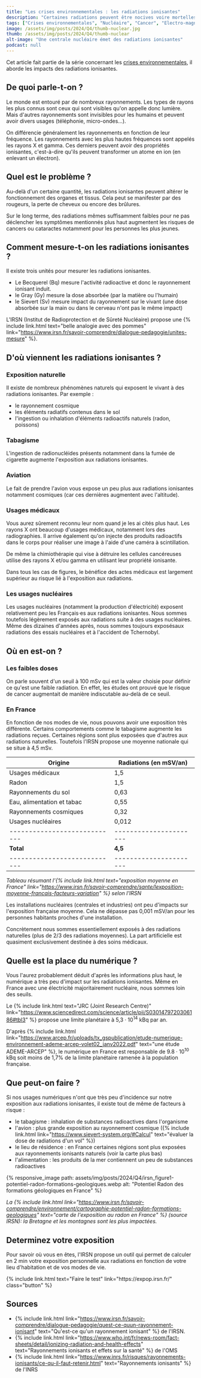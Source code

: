 ```yaml
---
title: "Les crises environnementales : les radiations ionisantes"
description: "Certaines radiations peuvent être nocives voire mortelles pour les organismes vivants"
tags: ["Crises environnementales", "Nucléaire", "Cancer", "Electro-magnétisme", "Radon"]
image: /assets/img/posts/2024/Q4/thumb-nuclear.jpg
thumb: /assets/img/posts/2024/Q4/thumb-nuclear
alt-image: "Une centrale nucléaire émet des radiations ionisantes"
podcast: null
---
```


Cet article fait partie de la série concernant les [crises environnementales](/blog/2024/01/16/crises-environnementales), il aborde les impacts des radiations ionisantes.

## De quoi parle-t-on ?

Le monde est entouré par de nombreux rayonnements. Les types de rayons les plus connus sont ceux qui sont visibles qu'on appelle donc lumière. Mais d'autres rayonnements sont invisibles pour les humains et peuvent avoir divers usages (téléphonie, micro-ondes...).

On différencie généralement les rayonnements en fonction de leur fréquence. Les rayonnements avec les plus hautes fréquences sont appelés les rayons X et gamma. Ces derniers peuvent avoir des propriétés ionisantes, c'est-à-dire qu'ils peuvent transformer un atome en ion (en enlevant un électron). 

## Quel est le problème ?

Au-delà d'un certaine quantité, les radiations ionisantes peuvent altérer le fonctionnement des organes et tissus. Cela peut se manifester par des rougeurs, la perte de cheveux ou encore des brûlures.

Sur le long terme, des radiations mêmes suffisamment faibles pour ne pas déclencher les symptômes mentionnés plus haut augmentent les risques de cancers ou cataractes notamment pour les personnes les plus jeunes.

## Comment mesure-t-on les radiations ionisantes ?

Il existe trois unités pour mesurer les radiations ionisantes.

- Le Becquerel (Bq) mesure l'activité radioactive et donc le rayonnement ionisant induit.
- le Gray (Gy) mesure la dose absorbée (par la matière ou l'humain)
- le Sievert (Sv) mesure impact du rayonnement sur le vivant (une dose absorbée sur la main ou dans le cerveau n'ont pas le même impact)

L'IRSN (Institut de Radioprotection et de Sûreté Nucléaire) propose une {% include link.html text="belle analogie avec des pommes" link="https://www.irsn.fr/savoir-comprendre/dialogue-pedagogie/unites-mesure" %}.

## D'où viennent les radiations ionisantes ?

### Exposition naturelle

Il existe de nombreux phénomènes naturels qui exposent le vivant à des radiations ionisantes. Par exemple :
- le rayonnement cosmique
- les éléments radiatifs contenus dans le sol
- l'ingestion ou inhalation d'éléments radioactifs naturels (radon, poissons)

### Tabagisme

L'ingestion de radionucléides présents notamment dans la fumée de cigarette augmente l'exposition aux radiations ionisantes.

### Aviation

Le fait de prendre l'avion vous expose un peu plus aux radiations ionisantes notamment cosmiques (car ces dernières augmentent avec l'altitude).

### Usages médicaux

Vous aurez sûrement reconnu leur nom quand je les ai cités plus haut. Les rayons X ont beaucoup d'usages médicaux, notamment lors des radiographies. Il arrive également qu'on injecte des produits radioactifs dans le corps pour réaliser une image à l'aide d'une caméra à scintillation.

De même la chimiothérapie qui vise à détruire les cellules cancéreuses utilise des rayons X et/ou gamma en utilisant leur propriété ionisante. 

Dans tous les cas de figures, le bénéfice des actes médicaux est largement supérieur au risque lié à l'exposition aux radiations.

### Les usages nucléaires

Les usages nucléaires (notamment la production d'électricité) exposent relativement peu les Français·es aux radiations ionisantes. Nous sommes toutefois légèrement exposés aux radiations suite à des usages nucléaires. Même des dizaines d'années après, nous sommes toujours exposésaux radiations des essais nucléaires et à l'accident de Tchernobyl. 

## Où en est-on ?

### Les faibles doses

On parle souvent d'un seuil à 100 mSv qui est la valeur choisie pour définir ce qu'est une faible radiation. En effet, les études ont prouvé que le risque de cancer augmentait de manière indiscutable au-delà de ce seuil.

### En France

En fonction de nos modes de vie, nous pouvons avoir une exposition très différente. Certains comportements comme le tabagisme augmente les radiations reçues. Certaines régions sont plus exposées que d'autres aux radiations naturelles. Toutefois l'IRSN propose une moyenne nationale qui se situe à 4,5 mSv.

| Origine                    | Radiations (en mSV/an) |
|----------------------------|----------------------|
| Usages médicaux            | 1,5                  |
| Radon                      | 1,5                  |
| Rayonnements du sol        | 0,63                 |
| Eau, alimentation et tabac | 0,55                 |
| Rayonnements cosmiques     | 0,32                 |
| Usages nucléaires          | 0,012                |
|----------------------------|----------------------|
| **Total**                  | **4,5**              |
|----------------------------|----------------------|

*Tableau résumant l'{% include link.html text="exposition moyenne en France" link="https://www.irsn.fr/savoir-comprendre/sante/lexposition-moyenne-francais-facteurs-variation" %} selon l'IRSN*

Les installations nucléaires (centrales et industries) ont peu d'impacts sur l'exposition française moyenne. Cela ne dépasse pas 0,001 mSV/an pour les personnes habitants proches d'une installation. 

Concrètement nous sommes essentiellement exposés à des radiations naturelles (plus de 2/3 des radiations moyennes). La part artificielle est quasiment exclusivement destinée à des soins médicaux.

## Quelle est la place du numérique ?

Vous l'aurez probablement déduit d'après les informations plus haut, le numérique a très peu d'impact sur les radiations ionisantes. Même en France avec une électricité majoritairement nucléaire, nous sommes loin des seuils.

Le {% include link.html text="JRC (Joint Research Centre)" link="https://www.sciencedirect.com/science/article/pii/S0301479720306186#tbl3" %} propose une limite planétaire à 5,3 · 10<sup>14</sup> kBq par an.

D'après {% include link.html link="https://www.arcep.fr/uploads/tx_gspublication/etude-numerique-environnement-ademe-arcep-volet02_janv2022.pdf" text="une étude ADEME-ARCEP" %}, le numérique en France est responsable de  9.8 · 10<sup>10</sup> kBq soit moins de 1,7% de la limite planétaire ramenée à la population française.

## Que peut-on faire ?

Si nos usages numériques n'ont que très peu d'incidence sur notre exposition aux radiations ionisantes, il existe tout de même de facteurs à risque :

- le tabagisme : inhalation de substances radioactives dans l'organisme
- l'avion : plus grande exposition au rayonnement cosmique ({% include link.html link="https://www.sievert-system.org/#Calcul" text="évaluer la dose de radiations d'un vol" %})
- le lieu de résidence : en France certaines régions sont plus exposées aux rayonnements ionisants naturels (voir la carte plus bas)
- l'alimentation : les produits de la mer contiennent un peu de substances radioactives 

{% responsive_image 
  path: assets/img/posts/2024/Q4/irsn_figure1-potentiel-radon-formations-geologiques.webp 
  alt: "Potentiel Radon des formations géologiques en France"
%}


*La {% include link.html link="https://www.irsn.fr/savoir-comprendre/environnement/cartographie-potentiel-radon-formations-geologiques" text="carte de l'exposition au radon en France" %} (source IRSN): la Bretagne et les montagnes sont les plus impactées.*

## Determinez votre exposition

Pour savoir où vous en êtes, l'IRSN propose un outil qui permet de calculer en 2 min votre exposition personnelle aux radiations en fonction de votre lieu d'habitation et de vos modes de vie.

<div class="is-center">{% include link.html text="Faire le test" link="https://expop.irsn.fr/" class="button" %}</div>



## Sources

- {% include link.html link="https://www.irsn.fr/savoir-comprendre/dialogue-pedagogie/quest-ce-quun-rayonnement-ionisant" text="Qu'est-ce qu'un rayonnement ionisant" %} de l'IRSN.
- {% include link.html link="https://www.who.int/fr/news-room/fact-sheets/detail/ionizing-radiation-and-health-effects" text="Rayonnements ionisants et effets sur la santé" %} de l'OMS
- {% include link.html link="https://www.inrs.fr/risques/rayonnements-ionisants/ce-qu-il-faut-retenir.html" text="Rayonnements ionisants" %} de l'INRS